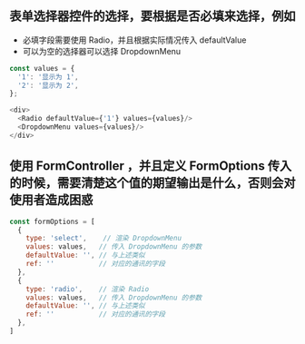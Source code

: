 ## 表单选择器控件的选择，要根据是否必填来选择，例如

- 必填字段需要使用 Radio，并且根据实际情况传入 defaultValue
- 可以为空的选择器可以选择 DropdownMenu

```js
const values = {
  '1': '显示为 1',
  '2': '显示为 2',
};

<div>
  <Radio defaultValue={'1'} values={values}/>
  <DropdownMenu values={values}/>
</div>
```

## 使用 FormController ，并且定义 FormOptions 传入的时候，需要清楚这个值的期望输出是什么，否则会对使用者造成困惑

```js
const formOptions = [
  {
    type: 'select',    // 渲染 DropdownMenu
    values: values,   // 传入 DropdownMenu 的参数
    defaultValue: '', // 与上述类似
    ref: ''           // 对应的通讯的字段
  },
  {
    type: 'radio',    // 渲染 Radio
    values: values,   // 传入 DropdownMenu 的参数
    defaultValue: '', // 与上述类似
    ref: ''           // 对应的通讯的字段
  },
]
```